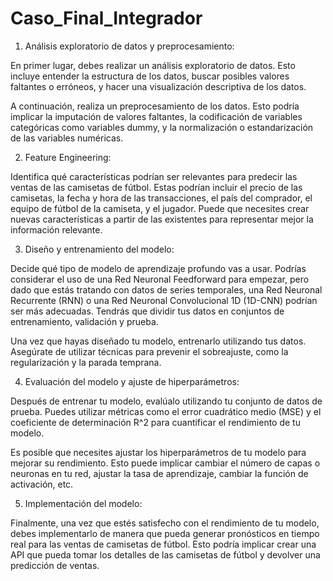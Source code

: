 # Caso_Final_Integrador

1. Análisis exploratorio de datos y preprocesamiento:

En primer lugar, debes realizar un análisis exploratorio de datos. Esto incluye entender la estructura de los datos, buscar posibles valores faltantes o erróneos, y hacer una visualización descriptiva de los datos.

A continuación, realiza un preprocesamiento de los datos. Esto podría implicar la imputación de valores faltantes, la codificación de variables categóricas como variables dummy, y la normalización o estandarización de las variables numéricas.

2. Feature Engineering:

Identifica qué características podrían ser relevantes para predecir las ventas de las camisetas de fútbol. Estas podrían incluir el precio de las camisetas, la fecha y hora de las transacciones, el país del comprador, el equipo de fútbol de la camiseta, y el jugador. Puede que necesites crear nuevas características a partir de las existentes para representar mejor la información relevante.

3. Diseño y entrenamiento del modelo:

Decide qué tipo de modelo de aprendizaje profundo vas a usar. Podrías considerar el uso de una Red Neuronal Feedforward para empezar, pero dado que estás tratando con datos de series temporales, una Red Neuronal Recurrente (RNN) o una Red Neuronal Convolucional 1D (1D-CNN) podrían ser más adecuadas. Tendrás que dividir tus datos en conjuntos de entrenamiento, validación y prueba.

Una vez que hayas diseñado tu modelo, entrenarlo utilizando tus datos. Asegúrate de utilizar técnicas para prevenir el sobreajuste, como la regularización y la parada temprana.

4. Evaluación del modelo y ajuste de hiperparámetros:

Después de entrenar tu modelo, evalúalo utilizando tu conjunto de datos de prueba. Puedes utilizar métricas como el error cuadrático medio (MSE) y el coeficiente de determinación R^2 para cuantificar el rendimiento de tu modelo.

Es posible que necesites ajustar los hiperparámetros de tu modelo para mejorar su rendimiento. Esto puede implicar cambiar el número de capas o neuronas en tu red, ajustar la tasa de aprendizaje, cambiar la función de activación, etc.

5. Implementación del modelo:

Finalmente, una vez que estés satisfecho con el rendimiento de tu modelo, debes implementarlo de manera que pueda generar pronósticos en tiempo real para las ventas de camisetas de fútbol. Esto podría implicar crear una API que pueda tomar los detalles de las camisetas de fútbol y devolver una predicción de ventas.
